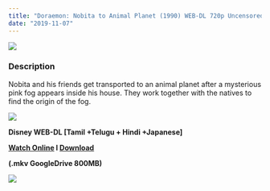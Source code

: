 ```yaml
---
title: "Doraemon: Nobita to Animal Planet (1990) WEB-DL 720p Uncensored - Multi Aud [Tamil +Telugu +Hindi +Japanese] - x264 - 800MB"
date: "2019-11-07"
---
```


[![](https://1.bp.blogspot.com/-0S9Zq9RJGZE/XT2hoQoAGpI/AAAAAAAAAok/neNJtWLVteENYcZhYffyUdDGrKJwWAQ-ACLcBGAs/s640/doraemon23-990x666.jpg)](https://1.bp.blogspot.com/-0S9Zq9RJGZE/XT2hoQoAGpI/AAAAAAAAAok/neNJtWLVteENYcZhYffyUdDGrKJwWAQ-ACLcBGAs/s1600/doraemon23-990x666.jpg)

### Description

Nobita and his friends get transported to an animal planet after a mysterious pink fog appears inside his house. They work together with the natives to find the origin of the fog.

[![](https://1.bp.blogspot.com/-fai1ZuUwnbA/XIjy2aT4irI/AAAAAAAAANw/WFW0YRK47_8GLAt3pPBSzBk0GJA6Mk5fgCPcBGAYYCw/s1600/torrborder.gif)](https://1.bp.blogspot.com/-fai1ZuUwnbA/XIjy2aT4irI/AAAAAAAAANw/WFW0YRK47_8GLAt3pPBSzBk0GJA6Mk5fgCPcBGAYYCw/s1600/torrborder.gif)

**Disney WEB-DL \[Tamil +Telugu + Hindi +Japanese\]**

**[Watch Online](https://toonnetworktamilvideos.blogspot.com/p/doraemon-nobita-to-animal-planet.html) I [Download](https://drive.google.com/file/d/1UX6p97vijZ3peoqqDru8kzBKpfpUJKVS/view)**

**(.mkv GoogleDrive 800MB)**

[![](https://1.bp.blogspot.com/-fai1ZuUwnbA/XIjy2aT4irI/AAAAAAAAANw/WFW0YRK47_8GLAt3pPBSzBk0GJA6Mk5fgCPcBGAYYCw/s1600/torrborder.gif)](https://1.bp.blogspot.com/-fai1ZuUwnbA/XIjy2aT4irI/AAAAAAAAANw/WFW0YRK47_8GLAt3pPBSzBk0GJA6Mk5fgCPcBGAYYCw/s1600/torrborder.gif)
